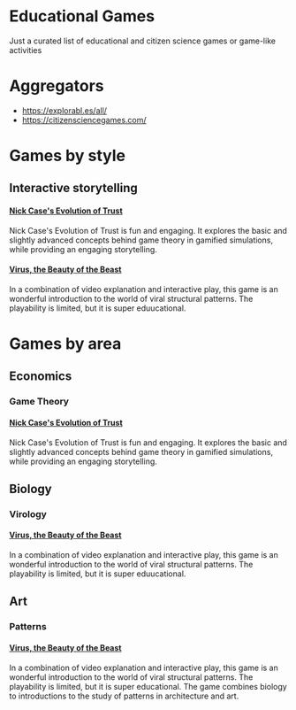 # Educational Games
Just a curated list of educational and citizen science games or game-like activities

# Aggregators 

- https://explorabl.es/all/
- https://citizensciencegames.com/


# Games by style

## Interactive storytelling
#### [Nick Case's Evolution of Trust](https://ncase.me/trust/) 
Nick Case's Evolution of Trust is fun and engaging. It explores the basic and slightly advanced concepts behind game theory in gamified simulations, while providing an engaging storytelling.

#### [Virus, the Beauty of the Beast](http://viruspatterns.com/)

In a combination of video explanation and interactive play, this game is an wonderful introduction to the world of viral structural patterns. The playability is limited, but it is super eduucational.


# Games by area 

## Economics

### Game Theory 

#### [Nick Case's Evolution of Trust](https://ncase.me/trust/) 
Nick Case's Evolution of Trust is fun and engaging. It explores the basic and slightly advanced concepts behind game theory in gamified simulations, while providing an engaging storytelling.

## Biology

### Virology
#### [Virus, the Beauty of the Beast](http://viruspatterns.com/)
In a combination of video explanation and interactive play, this game is an wonderful introduction to the world of viral structural patterns. The playability is limited, but it is super eduucational.

## Art

### Patterns
#### [Virus, the Beauty of the Beast](http://viruspatterns.com/)
In a combination of video explanation and interactive play, this game is an wonderful introduction to the world of viral structural patterns. The playability is limited, but it is super educational. The game combines biology to introductions to the study of patterns in architecture and art.

